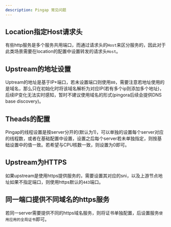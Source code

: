 ```yaml
---
description: Pingap 常见问题
---
```


## Location指定Host请求头

有些http服务是多个服务共用端口，而通过请求头的`Host`来区分服务的，因此对于此类场景需要在location的配置中设置转发的请求头`Host`。

## Upstream的地址设置

Uptream的地址是基于IP+端口，若未设置端口则使用`80`，需要注意若地址使用的是域名，那么只在初始化时将该域名解析为对应IP(若有多个ip则添加多个地址)，后续IP变化无法实时感知，暂时不建议使用域名的形式(pingora后续会提供DNS base discovery)。

## Theads的配置

Pingap的线程设置是按server分开的(默认为1)，可以单独的设置每个server对应的线程数，或者在基础配置中设置，设置之后每个server若未单独指定，则按基础设置中的值一致。若希望与CPU核数一致，则设置为0即可。

## Upstream为HTTPS

如果upstream是使用https提供服务的，需要设置其对应的sni，以及上游节点地址如果不指定端口，则使用https默认的`443`端口。

## 同一端口提供不同域名的https服务

若同一server需要提供不同的https域名服务，则将证书单独配置，后设置服务`使用应用的全局证书`即可。
